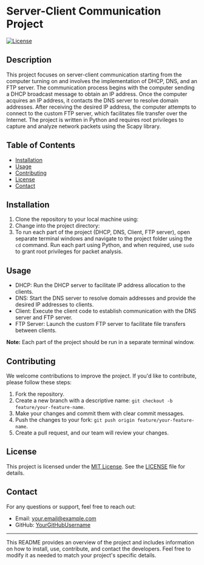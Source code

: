 # Server-Client Communication Project

[![License](https://img.shields.io/badge/License-MIT-blue.svg)](https://opensource.org/licenses/MIT)

## Description

This project focuses on server-client communication starting from the computer turning on and involves the implementation of DHCP, DNS, and an FTP server. The communication process begins with the computer sending a DHCP broadcast message to obtain an IP address. Once the computer acquires an IP address, it contacts the DNS server to resolve domain addresses. After receiving the desired IP address, the computer attempts to connect to the custom FTP server, which facilitates file transfer over the Internet. The project is written in Python and requires root privileges to capture and analyze network packets using the Scapy library.

## Table of Contents

- [Installation](#installation)
- [Usage](#usage)
- [Contributing](#contributing)
- [License](#license)
- [Contact](#contact)

## Installation

1. Clone the repository to your local machine using:
2. Change into the project directory:
3. To run each part of the project (DHCP, DNS, Client, FTP server), open separate terminal windows and navigate to the project folder using the `cd` command. Run each part using Python, and when required, use `sudo` to grant root privileges for packet analysis.

## Usage

- DHCP: Run the DHCP server to facilitate IP address allocation to the clients.
- DNS: Start the DNS server to resolve domain addresses and provide the desired IP addresses to clients.
- Client: Execute the client code to establish communication with the DNS server and FTP server.
- FTP Server: Launch the custom FTP server to facilitate file transfers between clients.

**Note:** Each part of the project should be run in a separate terminal window.

## Contributing

We welcome contributions to improve the project. If you'd like to contribute, please follow these steps:

1. Fork the repository.
2. Create a new branch with a descriptive name: `git checkout -b feature/your-feature-name`.
3. Make your changes and commit them with clear commit messages.
4. Push the changes to your fork: `git push origin feature/your-feature-name`.
5. Create a pull request, and our team will review your changes.

## License

This project is licensed under the [MIT License](https://opensource.org/licenses/MIT). See the [LICENSE](LICENSE) file for details.

## Contact

For any questions or support, feel free to reach out:

- Email: your.email@example.com
- GitHub: [YourGitHubUsername](https://github.com/YourGitHubUsername)

---
This README provides an overview of the project and includes information on how to install, use, contribute, and contact the developers. Feel free to modify it as needed to match your project's specific details.
